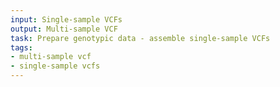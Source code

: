 ```yaml
---
input: Single-sample VCFs
output: Multi-sample VCF
task: Prepare genotypic data - assemble single-sample VCFs
tags:
- multi-sample vcf
- single-sample vcfs
---
```

